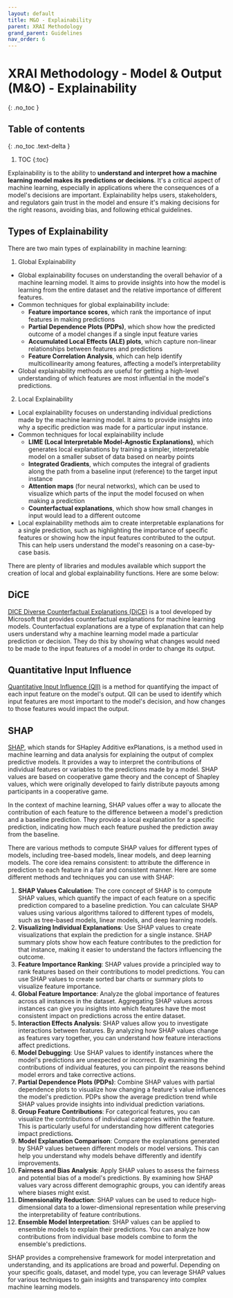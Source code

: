 ```yaml
---
layout: default
title: M&O - Explainability
parent: XRAI Methodology
grand_parent: Guidelines
nav_order: 6
---
```


# XRAI Methodology - Model & Output (M&O) - Explainability
{: .no_toc }

## Table of contents
{: .no_toc .text-delta }

1. TOC
{:toc}

Explainability is to the ability to **understand and interpret how a machine learning model makes its predictions or decisions**. It's a critical aspect of machine learning, especially in applications where the consequences of a model's decisions are important. Explainability helps users, stakeholders, and regulators gain trust in the model and ensure it's making decisions for the right reasons, avoiding bias, and following ethical guidelines. 

## Types of Explainability
There are two main types of explainability in machine learning: 

1. Global Explainability 
- Global explainability focuses on understanding the overall behavior of a machine learning model. It aims to provide insights into how the model is learning from the entire dataset and the relative importance of different features. 
- Common techniques for global explainability include:
    - **Feature importance scores**, which rank the importance of input features in making predictions 
    - **Partial Dependence Plots (PDPs)**, which show how the predicted outcome of a model changes if a single input feature varies 
    - **Accumulated Local Effects (ALE) plots**, which capture non-linear relationships between features and predictions 
    - **Feature Correlation Analysis**, which can help identify multicollinearity among features, affecting a model’s interpretability 
- Global explainability methods are useful for getting a high-level understanding of which features are most influential in the model's predictions. 

2. Local Explainability
- Local explainability focuses on understanding individual predictions made by the machine learning model. It aims to provide insights into why a specific prediction was made for a particular input instance. 
- Common techniques for local explainability include 
    - **LIME (Local Interpretable Model-Agnostic Explanations)**, which generates local explanations by training a simpler, interpretable model on a smaller subset of data based on nearby points 
    - **Integrated Gradients**, which computes the integral of gradients along the path from a baseline input (reference) to the target input instance 
    - **Attention maps** (for neural networks), which can be used to visualize which parts of the input the model focused on when making a prediction 
    - **Counterfactual explanations**, which show how small changes in input would lead to a different outcome 
- Local explainability methods aim to create interpretable explanations for a single prediction, such as highlighting the importance of specific features or showing how the input features contributed to the output. This can help users understand the model's reasoning on a case-by-case basis. 

There are plenty of libraries and modules available which support the creation of local and global explainability functions. Here are some below: 

## DiCE 
[DICE Diverse Counterfactual Explanations (DiCE)](https://github.com/interpretml/DiCE) is a tool developed by Microsoft that provides counterfactual explanations for machine learning models. Counterfactual explanations are a type of explanation that can help users understand why a machine learning model made a particular prediction or decision. They do this by showing what changes would need to be made to the input features of a model in order to change its output. 

## Quantitative Input Influence 
[Quantitative Input Influence (QII)](https://www.andrew.cmu.edu/user/danupam/datta-sen-zick-oakland16.pdf) is a method for quantifying the impact of each input feature on the model's output. QII can be used to identify which input features are most important to the model's decision, and how changes to those features would impact the output. 

## SHAP  
[SHAP](https://shap.readthedocs.io/en/latest/), which stands for SHapley Additive exPlanations, is a method used in machine learning and data analysis for explaining the output of complex predictive models. It provides a way to interpret the contributions of individual features or variables to the predictions made by a model. SHAP values are based on cooperative game theory and the concept of Shapley values, which were originally developed to fairly distribute payouts among participants in a cooperative game. 

In the context of machine learning, SHAP values offer a way to allocate the contribution of each feature to the difference between a model's prediction and a baseline prediction. They provide a local explanation for a specific prediction, indicating how much each feature pushed the prediction away from the baseline. 

There are various methods to compute SHAP values for different types of models, including tree-based models, linear models, and deep learning models. The core idea remains consistent: to attribute the difference in prediction to each feature in a fair and consistent manner. Here are some different methods and techniques you can use with SHAP: 

1. **SHAP Values Calculation**: The core concept of SHAP is to compute SHAP values, which quantify the impact of each feature on a specific prediction compared to a baseline prediction. You can calculate SHAP values using various algorithms tailored to different types of models, such as tree-based models, linear models, and deep learning models. 
2. **Visualizing Individual Explanations**: Use SHAP values to create visualizations that explain the prediction for a single instance. SHAP summary plots show how each feature contributes to the prediction for that instance, making it easier to understand the factors influencing the outcome. 
3. **Feature Importance Ranking**: SHAP values provide a principled way to rank features based on their contributions to model predictions. You can use SHAP values to create sorted bar charts or summary plots to visualize feature importance. 
4. **Global Feature Importance**: Analyze the global importance of features across all instances in the dataset. Aggregating SHAP values across instances can give you insights into which features have the most consistent impact on predictions across the entire dataset. 
5. **Interaction Effects Analysis**: SHAP values allow you to investigate interactions between features. By analyzing how SHAP values change as features vary together, you can understand how feature interactions affect predictions. 
6. **Model Debugging**: Use SHAP values to identify instances where the model's predictions are unexpected or incorrect. By examining the contributions of individual features, you can pinpoint the reasons behind model errors and take corrective actions. 
7. **Partial Dependence Plots (PDPs)**: Combine SHAP values with partial dependence plots to visualize how changing a feature's value influences the model's prediction. PDPs show the average prediction trend while SHAP values provide insights into individual prediction variations. 
8. **Group Feature Contributions**: For categorical features, you can visualize the contributions of individual categories within the feature. This is particularly useful for understanding how different categories impact predictions. 
9. **Model Explanation Comparison**: Compare the explanations generated by SHAP values between different models or model versions. This can help you understand why models behave differently and identify improvements. 
10. **Fairness and Bias Analysis**: Apply SHAP values to assess the fairness and potential bias of a model's predictions. By examining how SHAP values vary across different demographic groups, you can identify areas where biases might exist. 
11. **Dimensionality Reduction**: SHAP values can be used to reduce high-dimensional data to a lower-dimensional representation while preserving the interpretability of feature contributions. 
12. **Ensemble Model Interpretation**: SHAP values can be applied to ensemble models to explain their predictions. You can analyze how contributions from individual base models combine to form the ensemble's predictions. 

SHAP provides a comprehensive framework for model interpretation and understanding, and its applications are broad and powerful. Depending on your specific goals, dataset, and model type, you can leverage SHAP values for various techniques to gain insights and transparency into complex machine learning models. 
